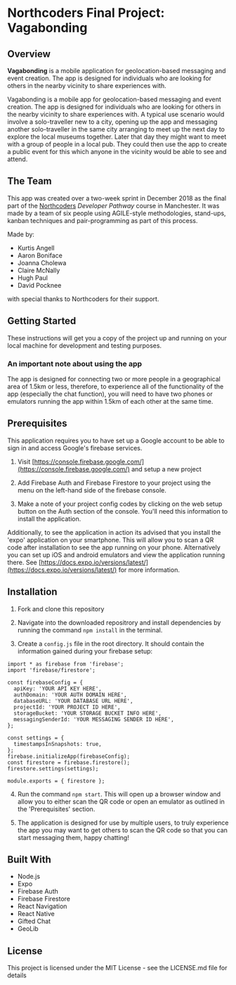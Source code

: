 # Northcoders Final Project: Vagabonding

## Overview

**Vagabonding** is a mobile application for geolocation-based messaging and event creation. The app is designed for individuals who are looking for others in the nearby vicinity to share experiences with.

Vagabonding is a mobile app for geolocation-based messaging and event creation. The app is designed for individuals who are looking for others in the nearby vicinity to share experiences with. A typical use scenario would involve a solo-traveller new to a city, opening up the app and messaging another solo-traveller in the same city arranging to meet up the next day to explore the local museums together. Later that day they might want to meet with a group of people in a local pub. They could then use the app to create a public event for this which anyone in the vicinity would be able to see and attend.

## The Team

This app was created over a two-week sprint in December 2018 as the final part of the [Northcoders](http://www.northcoders.com) _Developer Pathway_ course in Manchester. It was made by a team of six people using AGILE-style methodologies, stand-ups, kanban techniques and pair-programming as part of this process.

Made by:

- Kurtis Angell
- Aaron Boniface
- Joanna Cholewa
- Claire McNally
- Hugh Paul
- David Pocknee

with special thanks to Northcoders for their support.

## Getting Started

These instructions will get you a copy of the project up and running on your local machine for development and testing purposes.

### An important note about using the app

The app is designed for connecting two or more people in a geographical area of 1.5km or less, therefore, to experience all of the functionality of the app (especially the chat function), you will need to have two phones or emulators running the app within 1.5km of each other at the same time.

## Prerequisites

This application requires you to have set up a Google account to be able to sign in and access Google's firebase services.

1. Visit [https://console.firebase.google.com/](https://console.firebase.google.com/) and setup a new project

2. Add Firebase Auth and Firebase Firestore to your project using the menu on the left-hand side of the firebase console.

3. Make a note of your project config codes by clicking on the web setup button on the Auth section of the console. You'll need this information to install the application.

Additionally, to see the application in action its advised that you install the 'expo' application on your smartphone. This will allow you to scan a QR code after installation to see the app running on your phone. Alternatively you can set up iOS and android emulators and view the application running there. See [https://docs.expo.io/versions/latest/](https://docs.expo.io/versions/latest/) for more information.

## Installation

1. Fork and clone this repository

2. Navigate into the downloaded repositrory and install dependencies by running the command `npm install` in the terminal.

3. Create a `config.js` file in the root directory. It should contain the information gained during your firebase setup:

```
import * as firebase from 'firebase';
import 'firebase/firestore';

const firebaseConfig = {
  apiKey: 'YOUR API KEY HERE',
  authDomain: 'YOUR AUTH DOMAIN HERE',
  databaseURL: 'YOUR DATABASE URL HERE',
  projectId: 'YOUR PROJECT ID HERE',
  storageBucket: 'YOUR STORAGE BUCKET INFO HERE',
  messagingSenderId: 'YOUR MESSAGING SENDER ID HERE',
};

const settings = {
  timestampsInSnapshots: true,
};
firebase.initializeApp(firebaseConfig);
const firestore = firebase.firestore();
firestore.settings(settings);

module.exports = { firestore };
```

4. Run the command `npm start`. This will open up a browser window and allow you to either scan the QR code or open an emulator as outlined in the 'Prerequisites' section.

5. The application is designed for use by multiple users, to truly experience the app you may want to get others to scan the QR code so that you can start messaging them, happy chatting!

## Built With

- Node.js
- Expo
- Firebase Auth
- Firebase Firestore
- React Navigation
- React Native
- Gifted Chat
- GeoLib

## License

This project is licensed under the MIT License - see the LICENSE.md file for details
